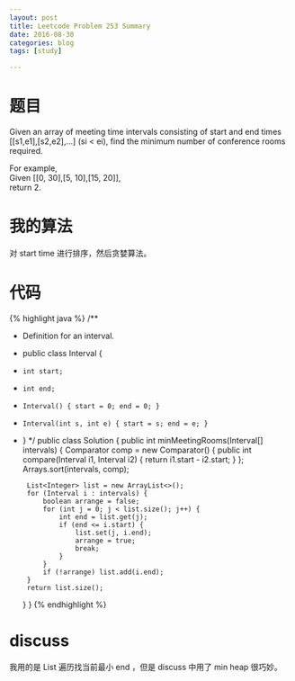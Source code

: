 ```yaml
---
layout: post
title: Leetcode Problem 253 Summary
date: 2016-08-30
categories: blog
tags: [study]

---
```


# 题目

Given an array of meeting time intervals consisting of start and end times [[s1,e1],[s2,e2],...] (si < ei), find the minimum number of conference rooms required.

For example,  
Given [[0, 30],[5, 10],[15, 20]],  
return 2.

# 我的算法

对 start time 进行排序，然后贪婪算法。

# 代码

{% highlight java %}
/**
 * Definition for an interval.
 * public class Interval {
 *     int start;
 *     int end;
 *     Interval() { start = 0; end = 0; }
 *     Interval(int s, int e) { start = s; end = e; }
 * }
 */
public class Solution {
    public int minMeetingRooms(Interval[] intervals) {
        Comparator<Interval> comp = new Comparator<Interval>() {
            public int compare(Interval i1, Interval i2) {
                return i1.start - i2.start;
            }
        };
        Arrays.sort(intervals, comp);
        
        List<Integer> list = new ArrayList<>();
        for (Interval i : intervals) {
            boolean arrange = false;
            for (int j = 0; j < list.size(); j++) {
                int end = list.get(j);
                if (end <= i.start) {
                    list.set(j, i.end);
                    arrange = true;
                    break;
                }
            }
            if (!arrange) list.add(i.end);
        }
        return list.size();
    }
}
{% endhighlight %}

# discuss

我用的是 List 遍历找当前最小 end ，但是 discuss 中用了 min heap 很巧妙。